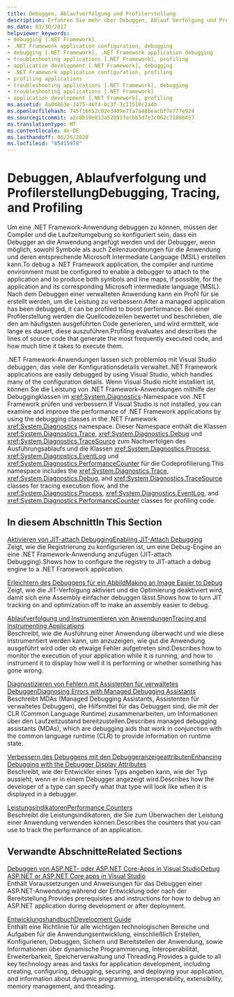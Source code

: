 ```yaml
---
title: Debuggen, Ablaufverfolgung und Profilerstellung
description: Erfahren Sie mehr über Debuggen, Ablauf Verfolgung und Profilerstellung in .net. Weitere Informationen finden Sie in den Artikeln zu Just-in-time (JIT)-Debuggen, Ablauf Verfolgung und Instrumentieren von Anwendungen und mehr.
ms.date: 03/30/2017
helpviewer_keywords:
- debugging [.NET Framework]
- .NET Framework application configuration, debugging
- debugging [.NET Framework], .NET Framework application debugging
- troubleshooting applications [.NET Framework], profiling
- application development [.NET Framework], debugging
- .NET Framework application configuration, profiling
- profiling applications
- troubleshooting applications [.NET Framework], debugging
- troubleshooting applications [.NET Framework]
- application development [.NET Framework], profiling
ms.assetid: 4a04863e-2475-46f4-bc3f-3c11510c2a4b
ms.openlocfilehash: 745f16652c02e3409e7fa7a48beacbf7e777e924
ms.sourcegitcommit: a2c8b19e813a52b91facbb5d7e3c062c7188b457
ms.translationtype: MT
ms.contentlocale: de-DE
ms.lasthandoff: 06/26/2020
ms.locfileid: "85415978"
---
```

# <a name="debugging-tracing-and-profiling"></a><span data-ttu-id="4c596-104">Debuggen, Ablaufverfolgung und Profilerstellung</span><span class="sxs-lookup"><span data-stu-id="4c596-104">Debugging, Tracing, and Profiling</span></span>
<span data-ttu-id="4c596-105">Um eine .NET Framework-Anwendung debuggen zu können, müssen der Compiler und die Laufzeitumgebung so konfiguriert sein, dass ein Debugger an die Anwendung angefügt werden und der Debugger, wenn möglich, sowohl Symbole als auch Zeilenzuordnungen für die Anwendung und deren entsprechende Microsoft Intermediate Language (MSIL) erstellen kann.</span><span class="sxs-lookup"><span data-stu-id="4c596-105">To debug a .NET Framework application, the compiler and runtime environment must be configured to enable a debugger to attach to the application and to produce both symbols and line maps, if possible, for the application and its corresponding Microsoft intermediate language (MSIL).</span></span> <span data-ttu-id="4c596-106">Nach dem Debuggen einer verwalteten Anwendung kann ein Profil für sie erstellt werden, um die Leistung zu verbessern.</span><span class="sxs-lookup"><span data-stu-id="4c596-106">After a managed application has been debugged, it can be profiled to boost performance.</span></span> <span data-ttu-id="4c596-107">Bei einer Profilerstellung werden die Quellcodezeilen bewertet und beschrieben, die den am häufigsten ausgeführten Code generieren, und wird ermittelt, wie lange es dauert, diese auszuführen.</span><span class="sxs-lookup"><span data-stu-id="4c596-107">Profiling evaluates and describes the lines of source code that generate the most frequently executed code, and how much time it takes to execute them.</span></span>  
  
 <span data-ttu-id="4c596-108">.NET Framework-Anwendungen lassen sich problemlos mit Visual Studio debuggen, das viele der Konfigurationsdetails verwaltet.</span><span class="sxs-lookup"><span data-stu-id="4c596-108">.NET Framework applications are easily debugged by using Visual Studio, which handles many of the configuration details.</span></span> <span data-ttu-id="4c596-109">Wenn Visual Studio nicht installiert ist, können Sie die Leistung von .NET Framework-Anwendungen mithilfe der Debuggingklassen im <xref:System.Diagnostics>-Namespace von .NET Framework prüfen und verbessern.</span><span class="sxs-lookup"><span data-stu-id="4c596-109">If Visual Studio is not installed, you can examine and improve the performance of .NET Framework applications by using the debugging classes in the .NET Framework <xref:System.Diagnostics> namespace.</span></span> <span data-ttu-id="4c596-110">Dieser Namespace enthält die Klassen <xref:System.Diagnostics.Trace>, <xref:System.Diagnostics.Debug> und <xref:System.Diagnostics.TraceSource> zum Nachverfolgen des Ausführungsablaufs und die Klassen <xref:System.Diagnostics.Process>, <xref:System.Diagnostics.EventLog> und <xref:System.Diagnostics.PerformanceCounter> für die Codeprofilierung.</span><span class="sxs-lookup"><span data-stu-id="4c596-110">This namespace includes the <xref:System.Diagnostics.Trace>, <xref:System.Diagnostics.Debug>, and <xref:System.Diagnostics.TraceSource> classes for tracing execution flow, and the <xref:System.Diagnostics.Process>, <xref:System.Diagnostics.EventLog>, and <xref:System.Diagnostics.PerformanceCounter> classes for profiling code.</span></span>  
  
## <a name="in-this-section"></a><span data-ttu-id="4c596-111">In diesem Abschnitt</span><span class="sxs-lookup"><span data-stu-id="4c596-111">In This Section</span></span>  
 [<span data-ttu-id="4c596-112">Aktivieren von JIT-attach Debugging</span><span class="sxs-lookup"><span data-stu-id="4c596-112">Enabling JIT-Attach Debugging</span></span>](enabling-jit-attach-debugging.md)  
 <span data-ttu-id="4c596-113">Zeigt, wie die Registrierung zu konfigurieren ist, um eine Debug-Engine an eine .NET Framework-Anwendung anzufügen (JIT-attach Debugging).</span><span class="sxs-lookup"><span data-stu-id="4c596-113">Shows how to configure the registry to JIT-attach a debug engine to a .NET Framework application.</span></span>  
  
 [<span data-ttu-id="4c596-114">Erleichtern des Debuggens für ein Abbild</span><span class="sxs-lookup"><span data-stu-id="4c596-114">Making an Image Easier to Debug</span></span>](making-an-image-easier-to-debug.md)  
 <span data-ttu-id="4c596-115">Zeigt, wie die JIT-Verfolgung aktiviert und die Optimierung deaktiviert wird, damit sich eine Assembly einfacher debuggen lässt.</span><span class="sxs-lookup"><span data-stu-id="4c596-115">Shows how to turn JIT tracking on and optimization off to make an assembly easier to debug.</span></span>  
  
 [<span data-ttu-id="4c596-116">Ablaufverfolgung und Instrumentieren von Anwendungen</span><span class="sxs-lookup"><span data-stu-id="4c596-116">Tracing and Instrumenting Applications</span></span>](tracing-and-instrumenting-applications.md)  
 <span data-ttu-id="4c596-117">Beschreibt, wie die Ausführung einer Anwendung überwacht und wie diese instrumentiert werden kann, um anzuzeigen, wie gut die Anwendung ausgeführt wird oder ob etwaige Fehler aufgetreten sind.</span><span class="sxs-lookup"><span data-stu-id="4c596-117">Describes how to monitor the execution of your application while it is running, and how to instrument it to display how well it is performing or whether something has gone wrong.</span></span>  
  
 [<span data-ttu-id="4c596-118">Diagnostizieren von Fehlern mit Assistenten für verwaltetes Debuggen</span><span class="sxs-lookup"><span data-stu-id="4c596-118">Diagnosing Errors with Managed Debugging Assistants</span></span>](diagnosing-errors-with-managed-debugging-assistants.md)  
 <span data-ttu-id="4c596-119">Beschreibt MDAs (Managed Debugging Assistants, Assistenten für verwaltetes Debuggen), die Hilfsmittel für das Debuggen sind, die mit der CLR (Common Language Runtime) zusammenarbeiten, um Informationen über den Laufzeitzustand bereitzustellen.</span><span class="sxs-lookup"><span data-stu-id="4c596-119">Describes managed debugging assistants (MDAs), which are debugging aids that work in conjunction with the common language runtime (CLR) to provide information on runtime state.</span></span>  
  
 [<span data-ttu-id="4c596-120">Verbessern des Debuggens mit den Debuggeranzeigeattributen</span><span class="sxs-lookup"><span data-stu-id="4c596-120">Enhancing Debugging with the Debugger Display Attributes</span></span>](enhancing-debugging-with-the-debugger-display-attributes.md)  
 <span data-ttu-id="4c596-121">Beschreibt, wie der Entwickler eines Typs angeben kann, wie der Typ aussieht, wenn er in einem Debugger angezeigt wird.</span><span class="sxs-lookup"><span data-stu-id="4c596-121">Describes how the developer of a type can specify what that type will look like when it is displayed in a debugger.</span></span>  
  
 [<span data-ttu-id="4c596-122">Leistungsindikatoren</span><span class="sxs-lookup"><span data-stu-id="4c596-122">Performance Counters</span></span>](performance-counters.md)  
 <span data-ttu-id="4c596-123">Beschreibt die Leistungsindikatoren, die Sie zum Überwachen der Leistung einer Anwendung verwenden können.</span><span class="sxs-lookup"><span data-stu-id="4c596-123">Describes the counters that you can use to track the performance of an application.</span></span>  
  
## <a name="related-sections"></a><span data-ttu-id="4c596-124">Verwandte Abschnitte</span><span class="sxs-lookup"><span data-stu-id="4c596-124">Related Sections</span></span>  
 [<span data-ttu-id="4c596-125">Debuggen von ASP.NET- oder ASP.NET Core-Apps in Visual Studio</span><span class="sxs-lookup"><span data-stu-id="4c596-125">Debug ASP.NET or ASP.NET Core apps in Visual Studio</span></span>](/visualstudio/debugger/how-to-enable-debugging-for-aspnet-applications)  
 <span data-ttu-id="4c596-126">Enthält Voraussetzungen und Anweisungen für das Debuggen einer ASP.NET-Anwendung während der Entwicklung oder nach der Bereitstellung.</span><span class="sxs-lookup"><span data-stu-id="4c596-126">Provides prerequisites and instructions for how to debug an ASP.NET application during development or after deployment.</span></span>  
  
 [<span data-ttu-id="4c596-127">Entwicklungshandbuch</span><span class="sxs-lookup"><span data-stu-id="4c596-127">Development Guide</span></span>](../development-guide.md)  
 <span data-ttu-id="4c596-128">Enthält eine Richtlinie für alle wichtigen technologischen Bereiche und Aufgaben für die Anwendungsentwicklung, einschließlich Erstellen, Konfigurieren, Debuggen, Sichern und Bereitstellen der Anwendung, sowie Informationen über dynamische Programmierung, Interoperabilität, Erweiterbarkeit, Speicherverwaltung und Threading.</span><span class="sxs-lookup"><span data-stu-id="4c596-128">Provides a guide to all key technology areas and tasks for application development, including creating, configuring, debugging, securing, and deploying your application, and information about dynamic programming, interoperability, extensibility, memory management, and threading.</span></span>
